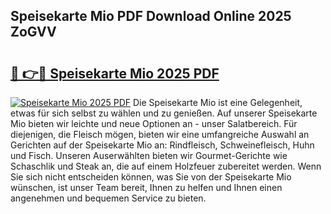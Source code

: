 ## Speisekarte Mio PDF Download Online 2025 ZoGVV

# <h2><a href="http://gc8n3e.nevu.top/?p=Speisekarte+Mio">🔗 👉🔴 Speisekarte Mio 2025 PDF</a></h2>

[![Speisekarte Mio 2025 PDF](https://i.imgur.com/dBaPXMq.png)](http://gc8n3e.nevu.top/?p=Speisekarte+Mio)
Die Speisekarte Mio ist eine Gelegenheit, etwas für sich selbst zu wählen und zu genießen. Auf unserer Speisekarte Mio bieten wir leichte und neue Optionen an - unser Salatbereich. Für diejenigen, die Fleisch mögen, bieten wir eine umfangreiche Auswahl an Gerichten auf der Speisekarte Mio an: Rindfleisch, Schweinefleisch, Huhn und Fisch. Unseren Auserwählten bieten wir Gourmet-Gerichte wie Schaschlik und Steak an, die auf einem Holzfeuer zubereitet werden. Wenn Sie sich nicht entscheiden können, was Sie von der Speisekarte Mio wünschen, ist unser Team bereit, Ihnen zu helfen und Ihnen einen angenehmen und bequemen Service zu bieten.
